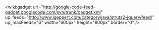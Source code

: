 <wiki:gadget url="http://google-code-feed-gadget.googlecode.com/svn/trunk/gadget.xml" up\_feeds="http://www.jgeppert.com/category/java/struts2-jquery/feed/" up\_maxFeeds="6" width="600px" height="800px" border="0" />